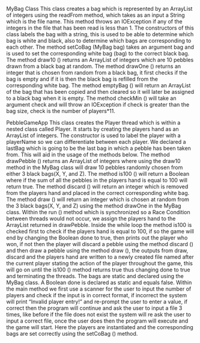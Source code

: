 MyBag Class
This class creates a bag which is represented by an ArrayList of integers using the readFrom method, which takes as an input a String which is the file name. This method throws an IOException if any of the integers in the file that has been read is less than 1.
The constructors of this class labels the bag with a string, this is used to be able to determine which bag is white and black, also to determine which bags are corresponding to each other.
The method setCoBag (MyBag bag) takes an argument bag and is used to set the corresponding white bag (bag) to the correct black bag.
The method draw10 () returns an ArrayList of integers which are 10 pebbles drawn from a black bag at random.
The method drawOne () returns an integer that is chosen from random from a black bag, it first checks if the bag is empty and if it is then the black bag is refilled from the corresponding white bag.
The method emptyBag () will return an ArrayList of the bag that has been copied and then cleared so it will later be assigned to a black bag when it is empty.
The method checkMin () will take an argument check and will throw an IOException if check is greater than the bag size, check is the number of players*11.
 






PebbleGameApp
This class creates the Player thread which is within a nested class called Player. It starts by creating the players hand as an ArrayList of integers. The constructor is used to label the player with a playerName so we can differentiate between each player. 
We declared a lastBag which is going to be the last bag in which a pebble has been taken from. This will aid in the usage of the methods below. 
The method drawPebble () returns an ArrayList of integers where using the draw10 method in the MyBag class will draw 10 pebbles randomly chosen from either 3 black bags(X, Y, and Z).
The method is100 () will return a Boolean where if the sum of all the pebbles in the players hand is equal to 100 will return true.
The method discard () will return an integer which is removed from the players hand and placed in the correct corresponding white bag.
The method draw () will return an integer which is chosen at random from the 3 black bags(X, Y, and Z) using the method drawOne in the MyBag class. 
Within the run () method which is synchronized so a Race Condition between threads would not occur, we assign the players hand to the ArrayList returned in drawPebble. Inside the while loop the method is100 is checked first to check if the players hand is equal to 100, if so the game will end by changing the Boolean done to true, then prints out the player who won, if not then the player will discard a pebble using the method discard () and then draw a pebble using the method draw (),  the outputs from draw, discard and the players hand are written to a newly created file named after the current player stating the action of the player throughout the game, this will go on until the is100 () method returns true thus changing done to true and terminating the threads.
The bags are static and declared using the MyBag class.
A Boolean done is declared as static and equals false.
Within the main method we first use a scanner for the user to input the number of players and check if the input is in correct format, if incorrect the system will print “Invalid player entry!” and re-prompt the user to enter a value, if correct then the program will continue and ask the user to input a file 3 times, like before if the file does not exist the system will re ask the user to input a correct file, once the user does then the program will execute and the game will start. Here the players are instantiated and the corresponding bags are set correctly using the setCoBag () method.
